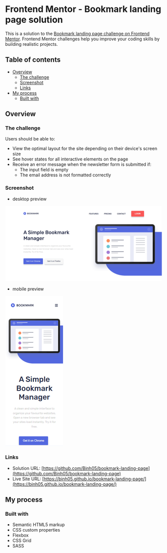 # Frontend Mentor - Bookmark landing page solution

This is a solution to the [Bookmark landing page challenge on Frontend Mentor](https://www.frontendmentor.io/challenges/bookmark-landing-page-5d0b588a9edda32581d29158). Frontend Mentor challenges help you improve your coding skills by building realistic projects. 

## Table of contents

- [Overview](#overview)
  - [The challenge](#the-challenge)
  - [Screenshot](#screenshot)
  - [Links](#links)
- [My process](#my-process)
  - [Built with](#built-with)

## Overview

### The challenge

Users should be able to:

- View the optimal layout for the site depending on their device's screen size
- See hover states for all interactive elements on the page
- Receive an error message when the newsletter form is submitted if:
  - The input field is empty
  - The email address is not formatted correctly

### Screenshot

- desktop preview

![](./preview/desktop.png)

- mobile preview

![](./preview/mobile.png)

### Links

- Solution URL: [https://github.com/Binh05/bookmark-landing-page](https://github.com/Binh05/bookmark-landing-page)
- Live Site URL: [https://binh05.github.io/bookmark-landing-page/](https://binh05.github.io/bookmark-landing-page/)

## My process

### Built with

- Semantic HTML5 markup
- CSS custom properties
- Flexbox
- CSS Grid
- SASS